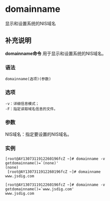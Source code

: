 #  domainname

显示和设置系统的NIS域名

##  补充说明

**domainname命令** 用于显示和设置系统的NIS域名。

###  语法

    
    
    domainname(选项)(参数)
    

###  选项

    
    
    -v：详细信息模式；
    -F：指定读取域名信息的文件。
    

###  参数

NIS域名：指定要设置的NIS域名。

###  实例

    
    
    [root@AY1307311912260196fcZ ~]# domainname -v
    getdomainname()=`(none)'
    (none)
     [root@AY1307311912260196fcZ ~]# domainname
    www.jsdig.com
    
    [root@AY1307311912260196fcZ ~]# domainname -v
    getdomainname()=`www.jsdig.com'
    www.jsdig.com
    

